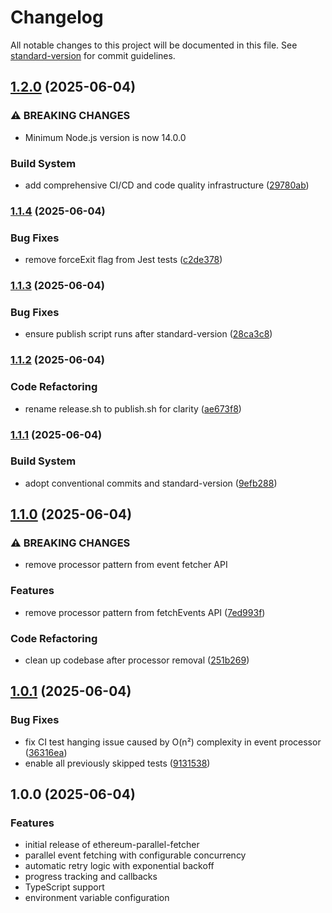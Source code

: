 # Changelog

All notable changes to this project will be documented in this file. See [standard-version](https://github.com/conventional-changelog/standard-version) for commit guidelines.

## [1.2.0](https://github.com/yahgwai/eth-parallel-event-fetcher/compare/v1.1.4...v1.2.0) (2025-06-04)


### ⚠ BREAKING CHANGES

* Minimum Node.js version is now 14.0.0

### Build System

* add comprehensive CI/CD and code quality infrastructure ([29780ab](https://github.com/yahgwai/eth-parallel-event-fetcher/commit/29780abfc62b8c340025fa693de1a01c3c79ad99))

### [1.1.4](https://github.com/yahgwai/eth-parallel-event-fetcher/compare/v1.1.3...v1.1.4) (2025-06-04)

### Bug Fixes

- remove forceExit flag from Jest tests ([c2de378](https://github.com/yahgwai/eth-parallel-event-fetcher/commit/c2de37854f64559496642e75005050564f825c48))

### [1.1.3](https://github.com/yahgwai/eth-parallel-event-fetcher/compare/v1.1.2...v1.1.3) (2025-06-04)

### Bug Fixes

- ensure publish script runs after standard-version ([28ca3c8](https://github.com/yahgwai/eth-parallel-event-fetcher/commit/28ca3c82a691f04f7dba2843e92bc20fee1d770e))

### [1.1.2](https://github.com/yahgwai/eth-parallel-event-fetcher/compare/v1.1.1...v1.1.2) (2025-06-04)

### Code Refactoring

- rename release.sh to publish.sh for clarity ([ae673f8](https://github.com/yahgwai/eth-parallel-event-fetcher/commit/ae673f8de8b8309c487fc0ed1b32187d31a8e3ae))

### [1.1.1](https://github.com/yahgwai/eth-parallel-event-fetcher/compare/v1.1.0...v1.1.1) (2025-06-04)

### Build System

- adopt conventional commits and standard-version ([9efb288](https://github.com/yahgwai/eth-parallel-event-fetcher/commit/9efb2882c96c33e4441aa12c7e879258341bc6bf))

## [1.1.0](https://github.com/yahgwai/eth-parallel-event-fetcher/compare/v1.0.1...v1.1.0) (2025-06-04)

### ⚠ BREAKING CHANGES

- remove processor pattern from event fetcher API

### Features

- remove processor pattern from fetchEvents API ([7ed993f](https://github.com/yahgwai/eth-parallel-event-fetcher/commit/7ed993f))

### Code Refactoring

- clean up codebase after processor removal ([251b269](https://github.com/yahgwai/eth-parallel-event-fetcher/commit/251b269))

## [1.0.1](https://github.com/yahgwai/eth-parallel-event-fetcher/compare/v1.0.0...v1.0.1) (2025-06-04)

### Bug Fixes

- fix CI test hanging issue caused by O(n²) complexity in event processor ([36316ea](https://github.com/yahgwai/eth-parallel-event-fetcher/commit/36316ea))
- enable all previously skipped tests ([9131538](https://github.com/yahgwai/eth-parallel-event-fetcher/commit/9131538))

## 1.0.0 (2025-06-04)

### Features

- initial release of ethereum-parallel-fetcher
- parallel event fetching with configurable concurrency
- automatic retry logic with exponential backoff
- progress tracking and callbacks
- TypeScript support
- environment variable configuration
